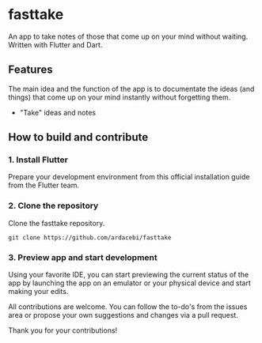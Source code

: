 # fasttake

An app to take notes of those that come up on your mind without waiting. Written with Flutter and Dart.

## Features
The main idea and the function of the app is to documentate the ideas (and things) that come up on your mind instantly without forgetting them.

- "Take" ideas and notes

## How to build and contribute

### 1. Install Flutter
Prepare your development environment from this official installation guide from the Flutter team.

### 2. Clone the repository
Clone the fasttake repository.


`git clone https://github.com/ardacebi/fasttake`

### 3. Preview app and start development
Using your favorite IDE, you can start previewing the current status of the app by launching the app on an emulator or your physical device and start making your edits.

All contributions are welcome. You can follow the to-do's from the issues area or propose your own suggestions and changes via a pull request.

Thank you for your contributions!
